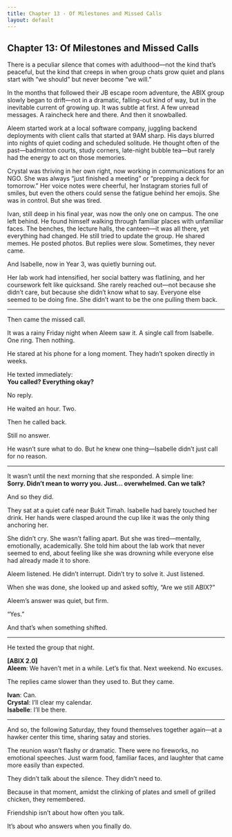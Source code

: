 ```yaml
---
title: Chapter 13 - Of Milestones and Missed Calls
layout: default
---
```


## **Chapter 13: Of Milestones and Missed Calls**

There is a peculiar silence that comes with adulthood—not the kind that’s peaceful, but the kind that creeps in when group chats grow quiet and plans start with “we should” but never become “we will.”

In the months that followed their JB escape room adventure, the ABIX group slowly began to drift—not in a dramatic, falling-out kind of way, but in the inevitable current of growing up. It was subtle at first. A few unread messages. A raincheck here and there. And then it snowballed.

Aleem started work at a local software company, juggling backend deployments with client calls that started at 9AM sharp. His days blurred into nights of quiet coding and scheduled solitude. He thought often of the past—badminton courts, study corners, late-night bubble tea—but rarely had the energy to act on those memories.

Crystal was thriving in her own right, now working in communications for an NGO. She was always “just finished a meeting” or “prepping a deck for tomorrow.” Her voice notes were cheerful, her Instagram stories full of smiles, but even the others could sense the fatigue behind her emojis. She was in control. But she was tired.

Ivan, still deep in his final year, was now the only one on campus. The one left behind. He found himself walking through familiar places with unfamiliar faces. The benches, the lecture halls, the canteen—it was all there, yet everything had changed. He still tried to update the group. He shared memes. He posted photos. But replies were slow. Sometimes, they never came.

And Isabelle, now in Year 3, was quietly burning out.

Her lab work had intensified, her social battery was flatlining, and her coursework felt like quicksand. She rarely reached out—not because she didn’t care, but because she didn’t know what to say. Everyone else seemed to be doing fine. She didn’t want to be the one pulling them back.

---

Then came the missed call.

It was a rainy Friday night when Aleem saw it. A single call from Isabelle. One ring. Then nothing.

He stared at his phone for a long moment. They hadn’t spoken directly in weeks.

He texted immediately:  
**You called? Everything okay?**

No reply.

He waited an hour. Two.

Then he called back.

Still no answer.

He wasn’t sure what to do. But he knew one thing—Isabelle didn’t just call for no reason.

---

It wasn’t until the next morning that she responded. A simple line:  
**Sorry. Didn’t mean to worry you. Just… overwhelmed. Can we talk?**

And so they did.

They sat at a quiet café near Bukit Timah. Isabelle had barely touched her drink. Her hands were clasped around the cup like it was the only thing anchoring her.

She didn’t cry. She wasn’t falling apart. But she was tired—mentally, emotionally, academically. She told him about the lab work that never seemed to end, about feeling like she was drowning while everyone else had already made it to shore.

Aleem listened. He didn’t interrupt. Didn’t try to solve it. Just listened.

When she was done, she looked up and asked softly, “Are we still ABIX?”

Aleem’s answer was quiet, but firm.

“Yes.”

And that’s when something shifted.

---

He texted the group that night.

**[ABIX 2.0]**  
**Aleem**: We haven’t met in a while. Let’s fix that. Next weekend. No excuses.

The replies came slower than they used to. But they came.

**Ivan**: Can.  
**Crystal**: I’ll clear my calendar.  
**Isabelle**: I’ll be there.

---

And so, the following Saturday, they found themselves together again—at a hawker center this time, sharing satay and stories.

The reunion wasn’t flashy or dramatic. There were no fireworks, no emotional speeches. Just warm food, familiar faces, and laughter that came more easily than expected.

They didn’t talk about the silence. They didn’t need to.

Because in that moment, amidst the clinking of plates and smell of grilled chicken, they remembered.

Friendship isn’t about how often you talk.

It’s about who answers when you finally do.